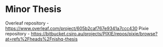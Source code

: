 # Minor Thesis

Overleaf repository - https://www.overleaf.com/project/605b2caf767e9341a7ccc430
Pixie repository - https://bitbucket.csiro.au/projects/PIXIE/repos/pixie/browse?at=refs%2Fheads%2Fnishq-thesis


